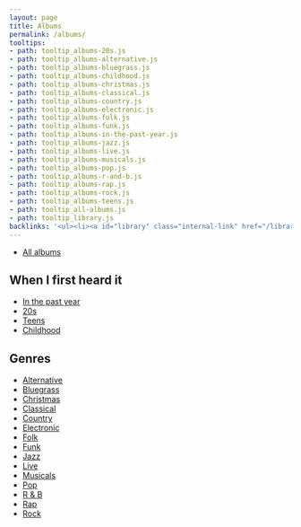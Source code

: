 ```yaml
---
layout: page
title: Albums
permalink: /albums/
tooltips: 
- path: tooltip_albums-20s.js
- path: tooltip_albums-alternative.js
- path: tooltip_albums-bluegrass.js
- path: tooltip_albums-childhood.js
- path: tooltip_albums-christmas.js
- path: tooltip_albums-classical.js
- path: tooltip_albums-country.js
- path: tooltip_albums-electronic.js
- path: tooltip_albums-folk.js
- path: tooltip_albums-funk.js
- path: tooltip_albums-in-the-past-year.js
- path: tooltip_albums-jazz.js
- path: tooltip_albums-live.js
- path: tooltip_albums-musicals.js
- path: tooltip_albums-pop.js
- path: tooltip_albums-r-and-b.js
- path: tooltip_albums-rap.js
- path: tooltip_albums-rock.js
- path: tooltip_albums-teens.js
- path: tooltip_all-albums.js
- path: tooltip_library.js
backlinks: '<ul><li><a id="library" class="internal-link" href="/library/">Library</a></li></ul>'
---
```


* <a id="all-albums" class="internal-link" href="/all-albums/">All albums</a>

## When I first heard it

* <a id="albums-in-the-past-year" class="internal-link" href="/albums-in-the-past-year/">In the past year</a>
* <a id="albums-20s" class="internal-link" href="/albums-20s/">20s</a>
* <a id="albums-teens" class="internal-link" href="/albums-teens/">Teens</a>
* <a id="albums-childhood" class="internal-link" href="/albums-childhood/">Childhood</a>

## Genres

* <a id="albums-alternative" class="internal-link" href="/albums-alternative/">Alternative</a>
* <a id="albums-bluegrass" class="internal-link" href="/albums-bluegrass/">Bluegrass</a>
* <a id="albums-christmas" class="internal-link" href="/albums-christmas/">Christmas</a>
* <a id="albums-classical" class="internal-link" href="/albums-classical/">Classical</a>
* <a id="albums-country" class="internal-link" href="/albums-country/">Country</a>
* <a id="albums-electronic" class="internal-link" href="/albums-electronic/">Electronic</a>
* <a id="albums-folk" class="internal-link" href="/albums-folk/">Folk</a>
* <a id="albums-funk" class="internal-link" href="/albums-funk/">Funk</a>
* <a id="albums-jazz" class="internal-link" href="/albums-jazz/">Jazz</a>
* <a id="albums-live" class="internal-link" href="/albums-live/">Live</a>
* <a id="albums-musicals" class="internal-link" href="/albums-musicals/">Musicals</a>
* <a id="albums-pop" class="internal-link" href="/albums-pop/">Pop</a>
* <a id="albums-r-and-b" class="internal-link" href="/albums-r-and-b/">R & B</a>
* <a id="albums-rap" class="internal-link" href="/albums-rap/">Rap</a>
* <a id="albums-rock" class="internal-link" href="/albums-rock/">Rock</a>